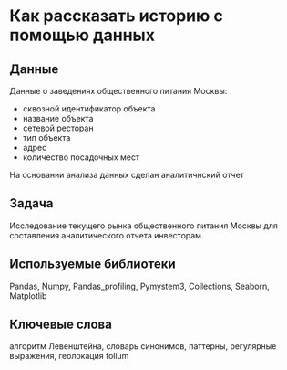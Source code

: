 # Как рассказать историю с помощью данных

## Данные
Данные о заведениях общественного питания Москвы:
- сквозной идентификатор объекта
- название объекта
- сетевой ресторан
- тип объекта
- адрес
- количество посадочных мест

На основании анализа данных сделан аналитичнский отчет 

## Задача
Исследование текущего рынка общественного питания Москвы для составления аналитического отчета инвесторам.

## Используемые библиотеки
Pandas, Numpy, Pandas_profiling, Pymystem3, Collections, Seaborn, Matplotlib

## Ключевые слова
алгоритм Левенштейна, словарь синонимов, паттерны, регулярные выражения, геолокация folium
